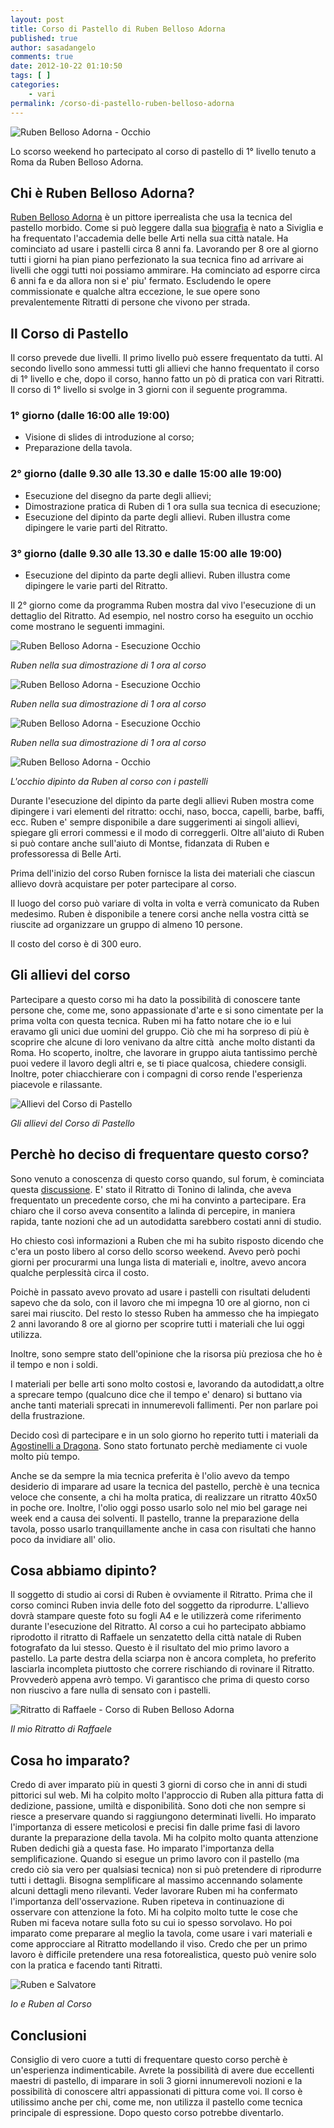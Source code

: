 ```yaml
---
layout: post
title: Corso di Pastello di Ruben Belloso Adorna
published: true
author: sasadangelo
comments: true
date: 2012-10-22 01:10:50
tags: [ ]
categories:
    - vari
permalink: /corso-di-pastello-ruben-belloso-adorna
---
```


![Ruben Belloso Adorna - Occhio](/wp-content/uploads/ruben-belloso-adorna-occhio-4.jpg "Ruben Belloso Adorna - Occhio")

Lo scorso weekend ho partecipato al corso di pastello di 1° livello tenuto a Roma da Ruben Belloso Adorna.

## Chi è Ruben Belloso Adorna?

[Ruben Belloso Adorna](https://www.facebook.com/ruben.bellosoadorna) è un pittore iperrealista che usa la tecnica del pastello morbido. Come si può leggere dalla sua [biografia](https://www.facebook.com/ruben.bellosoadorna/info) è nato a Siviglia e ha frequentato l'accademia delle belle Arti nella sua città natale. Ha cominciato ad usare i pastelli circa 8 anni fa. Lavorando per 8 ore al giorno tutti i giorni ha pian piano perfezionato la sua tecnica fino ad arrivare ai livelli che oggi tutti noi possiamo ammirare. Ha cominciato ad esporre circa 6 anni fa e da allora non si e' piu' fermato. Escludendo le opere commissionate e qualche altra eccezione, le sue opere sono prevalentemente Ritratti di persone che vivono per strada.

## Il Corso di Pastello

Il corso prevede due livelli. Il primo livello può essere frequentato da tutti. Al secondo livello sono ammessi tutti gli allievi che hanno frequentato il corso di 1° livello e che, dopo il corso, hanno fatto un pò di pratica con vari Ritratti. Il corso di 1° livello si svolge in 3 giorni con il seguente programma.

### 1° giorno (dalle 16:00 alle 19:00)

- Visione di slides di introduzione al corso;
- Preparazione della tavola.

### 2° giorno (dalle 9.30 alle 13.30 e dalle 15:00 alle 19:00)

- Esecuzione del disegno da parte degli allievi;
- Dimostrazione pratica di Ruben di 1 ora sulla sua tecnica di esecuzione;
- Esecuzione del dipinto da parte degli allievi. Ruben illustra come dipingere le varie parti del Ritratto.

### 3° giorno (dalle 9.30 alle 13.30 e dalle 15:00 alle 19:00)

- Esecuzione del dipinto da parte degli allievi. Ruben illustra come dipingere le varie parti del Ritratto.

Il 2° giorno come da programma Ruben mostra dal vivo l'esecuzione di un dettaglio del Ritratto. Ad esempio, nel nostro corso ha eseguito un occhio come mostrano le seguenti immagini.

![Ruben Belloso Adorna - Esecuzione Occhio](/wp-content/uploads/ruben-belloso-adorna-occhio-1.jpg "Ruben Belloso Adorna - Esecuzione Occhio")

_Ruben nella sua dimostrazione di 1 ora al corso_

![Ruben Belloso Adorna - Esecuzione Occhio](/wp-content/uploads/ruben-belloso-adorna-occhio-2.jpg "Ruben Belloso Adorna - Esecuzione Occhio")

_Ruben nella sua dimostrazione di 1 ora al corso_

![Ruben Belloso Adorna - Esecuzione Occhio](/wp-content/uploads/ruben-belloso-adorna-occhio-3.jpg "Ruben Belloso Adorna - Esecuzione Occhio")

_Ruben nella sua dimostrazione di 1 ora al corso_

![Ruben Belloso Adorna - Occhio](/wp-content/uploads/ruben-belloso-adorna-occhio-4.jpg "Ruben Belloso Adorna - Occhio")

_L'occhio dipinto da Ruben al corso con i pastelli_

Durante l'esecuzione del dipinto da parte degli allievi Ruben mostra come dipingere i vari elementi del ritratto: occhi, naso, bocca, capelli, barbe, baffi, ecc. Ruben e' sempre disponibile a dare suggerimenti ai singoli allievi, spiegare gli errori commessi e il modo di correggerli. Oltre all'aiuto di Ruben si può contare anche sull'aiuto di Montse, fidanzata di Ruben e professoressa di Belle Arti.

Prima dell'inizio del corso Ruben fornisce la lista dei materiali che ciascun allievo dovrà acquistare per poter partecipare al corso.

Il luogo del corso può variare di volta in volta e verrà comunicato da Ruben medesimo. Ruben è disponibile a tenere corsi anche nella vostra città se riuscite ad organizzare un gruppo di almeno 10 persone.

Il costo del corso è di 300 euro.

## Gli allievi del corso

Partecipare a questo corso mi ha dato la possibilità di conoscere tante persone che, come me, sono appassionate d'arte e si sono cimentate per la prima volta con questa tecnica. Ruben mi ha fatto notare che io e lui eravamo gli unici due uomini del gruppo. Ciò che mi ha sorpreso di più è scoprire che alcune di loro venivano da altre città  anche molto distanti da Roma. Ho scoperto, inoltre, che lavorare in gruppo aiuta tantissimo perchè puoi vedere il lavoro degli altri e, se ti piace qualcosa, chiedere consigli. Inoltre, poter chiacchierare con i compagni di corso rende l'esperienza piacevole e rilassante.

![Allievi del Corso di Pastello](/wp-content/uploads/foto-gruppo-small.jpg "Allievi del Corso di Pastello")

_Gli allievi del Corso di Pastello_

## Perchè ho deciso di frequentare questo corso?

Sono venuto a conoscenza di questo corso quando, sul forum, è cominciata questa [discussione](http://forum.disegnoepittura.it/viewtopic.php?f=13&t=341). E' stato il Ritratto di Tonino di lalinda, che aveva frequentato un precedente corso, che mi ha convinto a partecipare. Era chiaro che il corso aveva consentito a lalinda di percepire, in maniera rapida, tante nozioni che ad un autodidatta sarebbero costati anni di studio.

Ho chiesto così informazioni a Ruben che mi ha subito risposto dicendo che c'era un posto libero al corso dello scorso weekend. Avevo però pochi giorni per procurarmi una lunga lista di materiali e, inoltre, avevo ancora qualche perplessità circa il costo.

Poichè in passato avevo provato ad usare i pastelli con risultati deludenti sapevo che da solo, con il lavoro che mi impegna 10 ore al giorno, non ci sarei mai riuscito. Del resto lo stesso Ruben ha ammesso che ha impiegato 2 anni lavorando 8 ore al giorno per scoprire tutti i materiali che lui oggi utilizza.

Inoltre, sono sempre stato dell'opinione che la risorsa più preziosa che ho è il tempo e non i soldi.

I materiali per belle arti sono molto costosi e, lavorando da autodidatt,a oltre a sprecare tempo (qualcuno dice che il tempo e' denaro) si buttano via anche tanti materiali sprecati in innumerevoli fallimenti. Per non parlare poi della frustrazione.

Decido così di partecipare e in un solo giorno ho reperito tutti i materiali da [Agostinelli a Dragona](https://www.agostinelliarte.com/). Sono stato fortunato perchè mediamente ci vuole molto più tempo.

Anche se da sempre la mia tecnica preferita è l'olio avevo da tempo desiderio di imparare ad usare la tecnica del pastello, perchè è una tecnica veloce che consente, a chi ha molta pratica, di realizzare un ritratto 40x50 in poche ore. Inoltre, l'olio oggi posso usarlo solo nel mio bel garage nei week end a causa dei solventi. Il pastello, tranne la preparazione della tavola, posso usarlo tranquillamente anche in casa con risultati che hanno poco da invidiare all' olio.

## Cosa abbiamo dipinto?

Il soggetto di studio ai corsi di Ruben è ovviamente il Ritratto. Prima che il corso cominci Ruben invia delle foto del soggetto da riprodurre. L'allievo dovrà stampare queste foto su fogli A4 e le utilizzerà come riferimento durante l'esecuzione del Ritratto. Al corso a cui ho partecipato abbiamo riprodotto il ritratto di Raffaele un senzatetto della città natale di Ruben fotografato da lui stesso. Questo è il risultato del mio primo lavoro a pastello. La parte destra della sciarpa non è ancora completa, ho preferito lasciarla incompleta piuttosto che correre rischiando di rovinare il Ritratto. Provvederò appena avrò tempo. Vi garantisco che prima di questo corso non riuscivo a fare nulla di sensato con i pastelli.

![Ritratto di Raffaele - Corso di Ruben Belloso Adorna](/wp-content/uploads/Ritratto-di-Raffaele.jpg "Ritratto di Raffaele - Corso di Ruben Belloso Adorna")

_Il mio Ritratto di Raffaele_

## Cosa ho imparato?

Credo di aver imparato più in questi 3 giorni di corso che in anni di studi pittorici sul web. Mi ha colpito molto l'approccio di Ruben alla pittura fatta di dedizione, passione, umiltà e disponibilità. Sono doti che non sempre si riesce a preservare quando si raggiungono determinati livelli. Ho imparato l'importanza di essere meticolosi e precisi fin dalle prime fasi di lavoro durante la preparazione della tavola. Mi ha colpito molto quanta attenzione Ruben dedichi già a questa fase. Ho imparato l'importanza della semplificazione. Quando si esegue un primo lavoro con il pastello (ma credo ciò sia vero per qualsiasi tecnica) non si può pretendere di riprodurre tutti i dettagli. Bisogna semplificare al massimo accennando solamente alcuni dettagli meno rilevanti. Veder lavorare Ruben mi ha confermato l'importanza dell'osservazione. Ruben ripeteva in continuazione di osservare con attenzione la foto. Mi ha colpito molto tutte le cose che Ruben mi faceva notare sulla foto su cui io spesso sorvolavo. Ho poi imparato come preparare al meglio la tavola, come usare i vari materiali e come approcciare al Ritratto modellando il viso. Credo che per un primo lavoro è difficile pretendere una resa fotorealistica, questo può venire solo con la pratica e facendo tanti Ritratti.

![Ruben e Salvatore](/wp-content/uploads/ruben-sasa.jpg "Ruben e Salvatore")

_Io e Ruben al Corso_

## Conclusioni

Consiglio di vero cuore a tutti di frequentare questo corso perchè è un'esperienza indimenticabile. Avrete la possibilità di avere due eccellenti maestri di pastello, di imparare in soli 3 giorni innumerevoli nozioni e la possibilità di conoscere altri appassionati di pittura come voi. Il corso è utilissimo anche per chi, come me, non utilizza il pastello come tecnica principale di espressione. Dopo questo corso potrebbe diventarlo.
